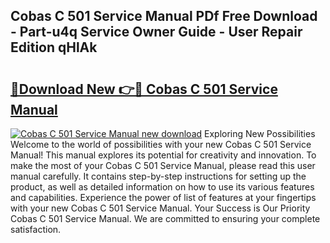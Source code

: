 ## Cobas C 501 Service Manual PDf Free Download - Part-u4q Service Owner Guide - User Repair Edition qHlAk

# <h2><a href="http://bc62156.oget.top/?id=Cobas+C+501+Service+Manual">🔗Download New 👉🔴 Cobas C 501 Service Manual</a></h2>

[![Cobas C 501 Service Manual new download](https://i.imgur.com/5g1atiW.png)](http://bc62156.oget.top/?id=Cobas+C+501+Service+Manual)
Exploring New Possibilities Welcome to the world of possibilities with your new Cobas C 501 Service Manual! This manual explores its potential for creativity and innovation. To make the most of your Cobas C 501 Service Manual, please read this user manual carefully. It contains step-by-step instructions for setting up the product, as well as detailed information on how to use its various features and capabilities. Experience the power of list of features at your fingertips with your new Cobas C 501 Service Manual. Your Success is Our Priority Cobas C 501 Service Manual. We are committed to ensuring your complete satisfaction.
